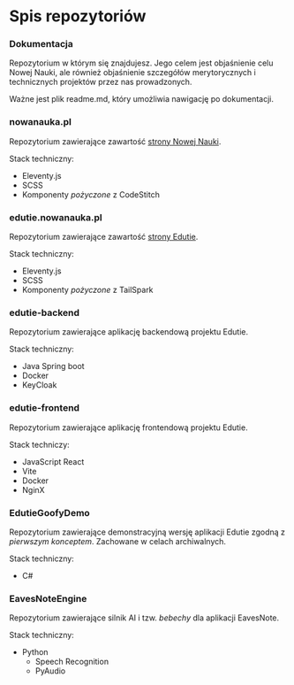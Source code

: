 # Spis repozytoriów

### Dokumentacja

 Repozytorium w którym się znajdujesz. Jego celem jest objaśnienie celu Nowej Nauki, ale również objaśnienie szczegółów merytorycznych i technicznych projektów przez nas prowadzonych.

 Ważne jest plik readme.md, który umożliwia nawigację po dokumentacji.

### nowanauka.pl

Repozytorium zawierające zawartość [strony Nowej Nauki](https://nowanauka.pl).

Stack techniczny: 
 - Eleventy.js
 - SCSS
 - Komponenty *pożyczone* z CodeStitch

### edutie.nowanauka.pl

Repozytorium zawierające zawartość [strony Edutie](https://edutie.nowanauka.pl).

Stack techniczny: 
 - Eleventy.js
 - SCSS
 - Komponenty *pożyczone* z TailSpark

### edutie-backend

Repozytorium zawierające aplikację backendową projektu Edutie.

Stack techniczny:
 - Java Spring boot
 - Docker
 - KeyCloak

### edutie-frontend

Repozytorium zawierające aplikację frontendową projektu Edutie.

Stack techniczy:
 - JavaScript React
 - Vite
 - Docker
 - NginX

### EdutieGoofyDemo

Repozytorium zawierające demonstracyjną wersję aplikacji Edutie zgodną z *pierwszym konceptem*. Zachowane w celach archiwalnych.

Stack techniczny:
 - C#

### EavesNoteEngine

Repozytorium zawierające silnik AI i tzw. *bebechy* dla aplikacji EavesNote.

Stack techniczny:
 - Python
   - Speech Recognition
   - PyAudio
